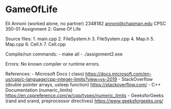 # GameOfLife

Eli Annoni (worked alone, no partner)
2348182
annoni@chapman.edu
CPSC 350-01
Assignment 2: Game Of Life

Source files:
    1. main.cpp
    2. FileSystem.h
    3. FileSystem.cpp
    4. Map.h
    5. Map.cpp
    6. Cell.h
    7. Cell.cpp

Compile/run commands:
    - make all
    - ./assignment2.exe

Errors:
    No known compiler or runtime errors.

References:
    - Microsoft Docs (<limits> class)
        https://docs.microsoft.com/en-us/cpp/c-language/cpp-integer-limits?view=vs-2019
    - StackOverflow (double pointer arrays, usleep function)
        https://stackoverflow.com/
    - C++ Documentation (numeric_limits)
        https://en.cppreference.com/w/cpp/types/numeric_limits
    - GeeksforGeeks (rand and srand, preprocessor directives)
        https://www.geeksforgeeks.org/
